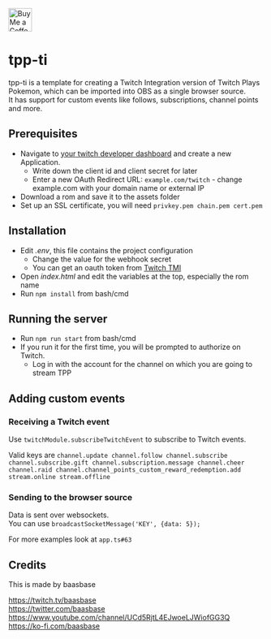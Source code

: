 <a href='https://ko-fi.com/baasbase' target='_blank'><img height='35' style='border:0px;height:46px;' src='https://az743702.vo.msecnd.net/cdn/kofi3.png?v=0' border='0' alt='Buy Me a Coffee at ko-fi.com'></a>

# tpp-ti

tpp-ti is a template for creating a Twitch Integration version of Twitch Plays Pokemon, which can be imported into OBS as a single browser source.  
It has support for custom events like follows, subscriptions, channel points and more.

## Prerequisites

- Navigate to [your twitch developer dashboard](https://dev.twitch.tv/console) and create a new Application.
  - Write down the client id and client secret for later
  - Enter a new OAuth Redirect URL: `example.com/twitch` - change example.com with your domain name or external IP
- Download a rom and save it to the assets folder
- Set up an SSL certificate, you will need `privkey.pem chain.pem cert.pem`

## Installation

- Edit *.env*, this file contains the project configuration
  - Change the value for the webhook secret
  - You can get an oauth token from [Twitch TMI](https://twitchapps.com/tmi/)
- Open *index.html* and edit the variables at the top, especially the rom name
- Run `npm install` from bash/cmd

## Running the server

- Run `npm run start` from bash/cmd
- If you run it for the first time, you will be prompted to authorize on Twitch.  
  - Log in with the account for the channel on which you are going to stream TPP

## Adding custom events

### Receiving a Twitch event

Use `twitchModule.subscribeTwitchEvent` to subscribe to Twitch events.

Valid keys are `channel.update channel.follow channel.subscribe channel.subscribe.gift channel.subscription.message channel.cheer channel.raid channel.channel_points_custom_reward_redemption.add stream.online stream.offline`

### Sending to the browser source
Data is sent over websockets.  
You can use `broadcastSocketMessage('KEY', {data: 5});`

For more examples look at `app.ts#63`

## Credits

This is made by baasbase

https://twitch.tv/baasbase  
https://twitter.com/baasbase  
https://www.youtube.com/channel/UCd5RjtL4EJwoeLJWiofGG3Q  
https://ko-fi.com/baasbase  
